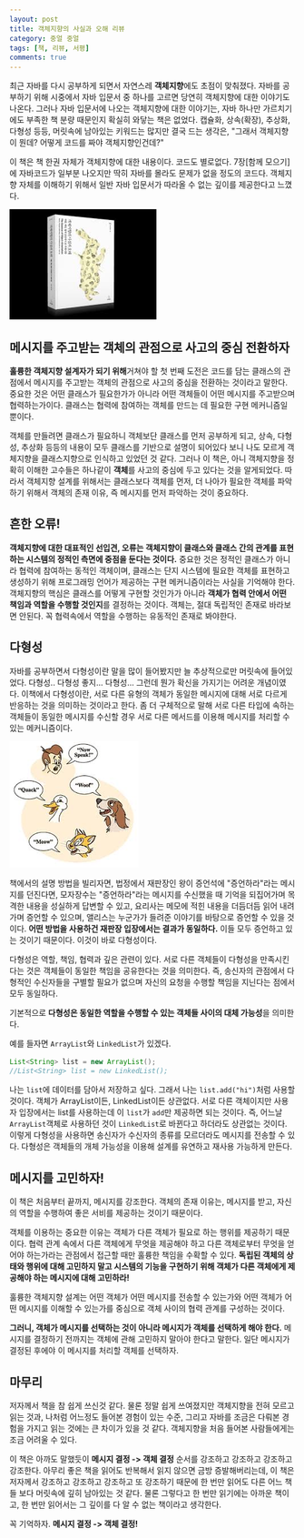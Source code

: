 ```yaml
---
layout: post
title: 객체지향의 사실과 오해 리뷰
category: 중얼 중얼
tags: [책, 리뷰, 서평]
comments: true
---
```


최근 자바를 다시 공부하게 되면서 자연스레 **객체지향**에도 초점이 맞춰졌다. 자바를 공부하기 위해 시중에서 자바 입문서 중 하나를 고르면 당연히 객체지향에 대한 이야기도 나온다. 그러나 자바 입문서에 나오는 객체지향에 대한 이야기는, 자바 하나만 가르치기에도 부족한 책 분량 때문인지 확실히 와닿는 책은 없었다. 캡슐화, 상속(확장), 추상화, 다형성 등등, 머릿속에 남아있는 키워드는 많지만 결국 드는 생각은, "그래서 객체지향이 뭔데? 어떻게 코드를 짜야 객체지향인건데?"

이 책은 책 한권 자체가 객체지향에 대한 내용이다. 코드도 별로없다. 7장[함께 모으기]에 자바코드가 일부분 나오지만 딱히 자바를 몰라도 문제가 없을 정도의 코드다. 객체지향 자체를 이해하기 위해서 일반 자바 입문서가 따라올 수 없는 깊이를 제공한다고 느꼈다.

![객체지향의 사실과 오해](/public/img/blabla/objectorientation.jpg)

## 메시지를 주고받는 객체의 관점으로 사고의 중심 전환하자

**훌륭한 객체지향 설계자가 되기 위해**거쳐야 할 첫 번째 도전은 코드를 담는 클래스의 관점에서 메시지를 주고받는 객체의 관점으로 사고의 중심을 전환하는 것이라고 말한다. 중요한 것은 어떤 클래스가 필요한가가 아니라 어떤 객체들이 어떤 메시지를 주고받으며 협력하는가이다. 클래스는 협력에 참여하는 객체를 만드는 데 필요한 구현 메커니즘일 뿐이다.

객체를 만들려면 클래스가 필요하니 객체보단 클래스를 먼저 공부하게 되고, 상속, 다형성, 추상화 등등의 내용이 모두 클래스를 기반으로 설명이 되어있다 보니 나도 모르게 객체지향을 클래스지향으로 인식하고 있었던 것 같다. 그러나 이 책은, 아니 객체지향을 정확히 이해한 고수들은 하나같이 **객체**를 사고의 중심에 두고 있다는 것을 알게되었다. 따라서 객체지향 설계를 위해서는 클래스보다 객체를 먼저, 더 나아가 필요한 객체를 파악하기 위해서 객체의 존재 이유, 즉 메시지를 먼저 파악하는 것이 중요하다.

## 흔한 오류!

**객체지향에 대한 대표적인 선입견, 오류는 객체지향이 클래스와 클래스 간의 관계를 표현하는 시스템의 정적인 측면에 중점을 둔다는 것이다.** 중요한 것은 정적인 클래스가 아니라 협력에 참여하는 동적인 객체이며, 클래스는 단지 시스템에 필요한 객체를 표현하고 생성하기 위해 프로그래밍 언어가 제공하는 구현 메커니즘이라는 사실을 기억해야 한다. 객체지향의 핵심은 클래스를 어떻게 구현할 것인가가 아니라 **객체가 협력 안에서 어떤 책임과 역할을 수행할 것인지**를 결정하는 것이다. 객체는, 절대 독립적인 존재로 바라보면 안된다. 꼭 협력속에서 역할을 수행하는 유동적인 존재로 봐야한다.

## 다형성

자바를 공부하면서 다형성이란 말을 많이 들어봤지만 늘 추상적으로만 머릿속에 들어있었다. 다형성.. 다형성 좋지... 다형성... 그런데 뭔가 확신을 가지기는 어려운 개념이였다. 이책에서 다형성이란, 서로 다른 유형의 객체가 동일한 메시지에 대해 서로 다르게 반응하는 것을 의미하는 것이라고 한다. 좀 더 구체적으로 말해 서로 다른 타입에 속하는 객체들이 동일한 메시지를 수신할 경우 서로 다른 메서드를 이용해 메시지를 처리할 수 있는 메커니즘이다.

![다형성](/public/img/blabla/pholy.jpg)

책에서의 설명 방법을 빌리자면, 법정에서 재판장인 왕이 증언석에 "증언하라"라는 메시지를 던진다면, 모자장수는 "증언하라"라는 메시지를 수신했을 때 기억을 되집어가며 목격한 내용을 성실하게 답변할 수 있고, 요리사는 메모에 적힌 내용을 더듬더듬 읽어 내려가며 증언할 수 있으며, 앨리스는 누군가가 들려준 이야기를 바탕으로 증언할 수 있을 것이다. **어떤 방법을 사용하건 재판장 입장에서는 결과가 동일하다.** 이들 모두 증언하고 있는 것이기 때문이다. 이것이 바로 다형성이다.

다형성은 역할, 책임, 협력과 깊은 관련이 있다. 서로 다른 객체들이 다형성을 만족시킨다는 것은 객체들이 동일한 책임을 공유한다는 것을 의미한다. 즉, 송신자의 관점에서 다형적인 수신자들을 구별할 필요가 없으며 자신의 요청을 수행할 책임을 지닌다는 점에서 모두 동일하다.

기본적으로 **다형성은 동일한 역할을 수행할 수 있는 객체들 사이의 대체 가능성**을 의미한다.

예를 들자면 `ArrayList`와 `LinkedList`가 있겠다.

```java
List<String> list = new ArrayList();
//List<String> list = new LinkedList();
```

나는 `list`에 데이터를 담아서 저장하고 싶다. 그래서 나는 `list.add("hi")`처럼 사용할 것이다. 객체가 ArrayList이든, LinkedList이든 상관없다. 서로 다른 객체이지만 사용자 입장에서는 list를 사용하는데 이 `list`가 `add`만 제공하면 되는 것이다. 즉, 어느날 `ArrayList`객체로 사용하던 것이 `LinkedList`로 바뀐다고 하더라도 상관없는 것이다. 이렇게 다형성을 사용하면 송신자가 수신자의 종류를 모르더라도 메시지를 전송할 수 있다. 다형성은 객체들의 개체 가능성을 이용해 설계를 유연하고 재사용 가능하게 만든다.

## 메시지를 고민하자!

이 책은 처음부터 끝까지, 메시지를 강조한다. 객체의 존재 이유는, 메시지를 받고, 자신의 역할을 수행하여 좋은 서비를 제공하는 것이기 때문이다.

객체를 이용하는 중요한 이유는 객체가 다른 객체가 필요로 하는 행위를 제공하기 때문이다. 협력 관계 속에서 다른 객체에게 무엇을 제공해야 하고 다른 객체로부터 무엇을 얻어야 하는가라는 관점에서 접근할 때만 훌륭한 책임을 수확할 수 있다. **독립된 객체의 상태와 행위에 대해 고민하지 말고 시스템의 기능을 구현하기 위해 객체가 다른 객체에게 제공해야 하는 메시지에 대해 고민하라!**

훌륭한 객체지향 설계는 어떤 객체가 어떤 메시지를 전송할 수 있는가와 어떤 객체가 어떤 메시지를 이해할 수 있는가를 중심으로 객체 사이의 협력 관계를 구성하는 것이다.

**그러니, 객체가 메시지를 선택하는 것이 아니라 메시지가 객체를 선택하게 해야 한다.** 메시지를 결정하기 전까지는 객체에 관해 고민하지 말아야 한다고 말한다. 일단 메시지가 결정된 후에야 이 메시지를 처리할 객체를 선택하자.

## 마무리

저자께서 책을 참 쉽게 쓰신것 같다. 물론 정말 쉽게 쓰여졌지만 객체지향을 전혀 모르고 읽는 것과, 나처럼 어느정도 들어본 경험이 있는 수준, 그리고 자바를 조금은 다뤄본 경험을 가지고 읽는 것에는 큰 차이가 있을 것 같다. 객체지향을 처음 들어본 사람들에게는 조금 어려울 수 있다.

이 책은 아까도 말했듯이 **메시지 결정 -> 객체 결정** 순서를 강조하고 강조하고 강조하고 강조한다. 아무리 좋은 책을 읽어도 반복해서 읽지 않으면 금방 증발해버리는데, 이 책은 저자께서 강조하고 강조하고 강조하고 또 강조하기 때문에 한 번만 읽어도 다른 어느 책들 보다 머릿속에 깊히 남아있는 것 같다. 물론 그렇다고 한 번만 읽기에는 아까운 책이고, 한 번만 읽어서는 그 깊이를 다 알 수 없는 책이라고 생각한다.

꼭 기억하자. **메시지 결정 -> 객체 결정!**
